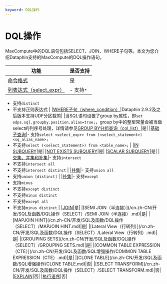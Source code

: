 ```yaml
---
keyword: DQL操作
---
```


# DQL操作

MaxCompute中的DQL语句包括SELECT、JOIN、WHERE子句等。本文为您介绍Dataphin支持的MaxCompute的DQL操作语句。

|功能|是否支持|
|--|----|
|[命令格式](/cn.zh-CN/开发/SQL及函数/DQL操作（SELECT）/SELECT语法.md)|是|
|[列表达式（select\_expr）](/cn.zh-CN/开发/SQL及函数/DQL操作（SELECT）/SELECT语法.md)|-   支持`*`
-   支持`distinct`
-   不支持正则表达式 |
|[WHERE子句（where\_condition）](/cn.zh-CN/开发/SQL及函数/DQL操作（SELECT）/SELECT语法.md)|Dataphin 2.9.2及之后版本支持UDF分区裁剪|
|当SQL语句设置了group by属性，即`set odps.sql.groupby.position.alias=true;`，group by中的整型常量会被当做select的列序号处理，详情请参见[GROUP BY分组查询（col\_list）](/cn.zh-CN/开发/SQL及函数/DQL操作（SELECT）/SELECT语法.md)|是|
|[基础子查询](/cn.zh-CN/开发/SQL及函数/DQL操作（SELECT）/子查询（SUBQUERY）.md)|-   支持`select <select_expr> from (<select_statement>) <sq_alias_name>;`
-   不支持`select (<select_statement>) from <table_name>;` |
|[IN SUBQUERY](/cn.zh-CN/开发/SQL及函数/DQL操作（SELECT）/子查询（SUBQUERY）.md)|是|
|[NOT EXISTS SUBQUERY](/cn.zh-CN/开发/SQL及函数/DQL操作（SELECT）/子查询（SUBQUERY）.md)|是|
|[SCALAR SUBQUERY](/cn.zh-CN/开发/SQL及函数/DQL操作（SELECT）/子查询（SUBQUERY）.md)|是|
|[交集、并集和补集](/cn.zh-CN/开发/SQL及函数/DQL操作（SELECT）/交集、并集和补集.md)|-   支持`intersect`
-   不支持`intersect all`
-   不支持`intersect distinct` |
|[并集](/cn.zh-CN/开发/SQL及函数/DQL操作（SELECT）/交集、并集和补集.mdsection_jh0_60d_t18)|-   支持`union all`
-   支持`union [distinct]` |
|[补集](/cn.zh-CN/开发/SQL及函数/DQL操作（SELECT）/交集、并集和补集.mdsection_4dy_wcz_jx1)|-   支持`except`
-   支持`minus`
-   不支持`except distinct`
-   不支持`minus distinct`
-   不支持`except all`
-   不支持`minus distinct` |
|[JOIN](/cn.zh-CN/开发/SQL及函数/DQL操作（SELECT）/JOIN.md)|是|
|[SEMI JOIN（半连接）](/cn.zh-CN/开发/SQL及函数/DQL操作（SELECT）/SEMI JOIN（半连接）.md)|是|
|[MAPJOIN HINT](/cn.zh-CN/开发/SQL及函数/DQL操作（SELECT）/MAPJOIN HINT.md)|是|
|[Lateral View（行转列）](/cn.zh-CN/开发/SQL及函数/DQL操作（SELECT）/Lateral View（行转列）.md)|是|
|[GROUPING SETS](/cn.zh-CN/开发/SQL及函数/DQL操作（SELECT）/GROUPING SETS.md)|是|
|[COMMON TABLE EXPRESSION（CTE）](/cn.zh-CN/开发/SQL及函数/SQL增强操作/COMMON TABLE EXPRESSION（CTE）.md)|是|
|[CLONE TABLE](/cn.zh-CN/开发/SQL及函数/SQL增强操作/CLONE TABLE.md)|否|
|[SELECT TRANSFORM](/cn.zh-CN/开发/SQL及函数/DQL操作（SELECT）/SELECT TRANSFORM.md)|否|
|[EXPLAIN](/cn.zh-CN/开发/SQL及函数/SQL增强操作/EXPLAIN.md)|否|
|[执行语序](/cn.zh-CN/开发/SQL及函数/DQL操作（SELECT）/SELECT语序.md)|否|

